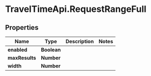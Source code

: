 # TravelTimeApi.RequestRangeFull

## Properties

Name | Type | Description | Notes
------------ | ------------- | ------------- | -------------
**enabled** | **Boolean** |  | 
**maxResults** | **Number** |  | 
**width** | **Number** |  | 


